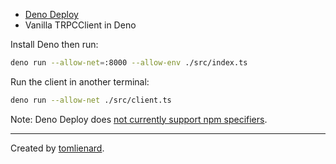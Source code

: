 - [Deno Deploy](https://deno.com/deploy)
- Vanilla TRPCClient in Deno

Install Deno then run:

```sh
deno run --allow-net=:8000 --allow-env ./src/index.ts
```

Run the client in another terminal:

```sh
deno run --allow-net ./src/client.ts
```

Note: Deno Deploy does [not currently support npm specifiers](https://github.com/denoland/deploy_feedback/issues/314).

---

Created by [tomlienard](https://github.com/quiibz).
